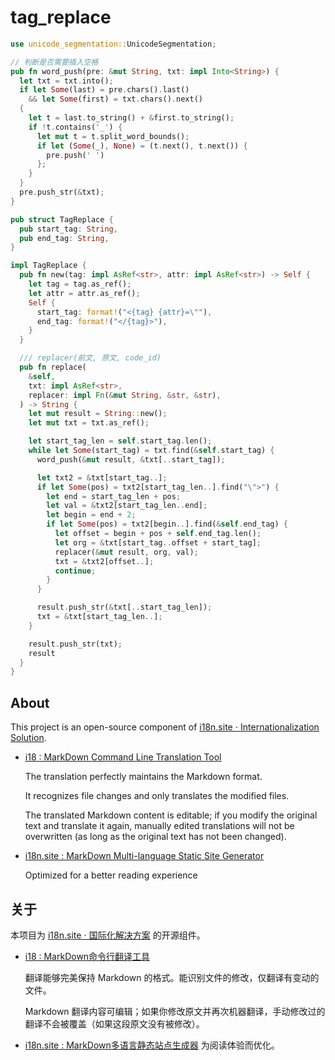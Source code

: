 # tag_replace

```rust
use unicode_segmentation::UnicodeSegmentation;

// 判断是否需要插入空格
pub fn word_push(pre: &mut String, txt: impl Into<String>) {
  let txt = txt.into();
  if let Some(last) = pre.chars().last()
    && let Some(first) = txt.chars().next()
  {
    let t = last.to_string() + &first.to_string();
    if !t.contains('_') {
      let mut t = t.split_word_bounds();
      if let (Some(_), None) = (t.next(), t.next()) {
        pre.push(' ')
      };
    }
  }
  pre.push_str(&txt);
}

pub struct TagReplace {
  pub start_tag: String,
  pub end_tag: String,
}

impl TagReplace {
  pub fn new(tag: impl AsRef<str>, attr: impl AsRef<str>) -> Self {
    let tag = tag.as_ref();
    let attr = attr.as_ref();
    Self {
      start_tag: format!("<{tag} {attr}=\""),
      end_tag: format!("</{tag}>"),
    }
  }

  /// replacer(前文, 原文, code_id)
  pub fn replace(
    &self,
    txt: impl AsRef<str>,
    replacer: impl Fn(&mut String, &str, &str),
  ) -> String {
    let mut result = String::new();
    let mut txt = txt.as_ref();

    let start_tag_len = self.start_tag.len();
    while let Some(start_tag) = txt.find(&self.start_tag) {
      word_push(&mut result, &txt[..start_tag]);

      let txt2 = &txt[start_tag..];
      if let Some(pos) = txt2[start_tag_len..].find("\">") {
        let end = start_tag_len + pos;
        let val = &txt2[start_tag_len..end];
        let begin = end + 2;
        if let Some(pos) = txt2[begin..].find(&self.end_tag) {
          let offset = begin + pos + self.end_tag.len();
          let org = &txt[start_tag..offset + start_tag];
          replacer(&mut result, org, val);
          txt = &txt2[offset..];
          continue;
        }
      }

      result.push_str(&txt[..start_tag_len]);
      txt = &txt[start_tag_len..];
    }

    result.push_str(txt);
    result
  }
}
```

## About

This project is an open-source component of [i18n.site ⋅ Internationalization Solution](https://i18n.site).

* [i18 : MarkDown Command Line Translation Tool](https://i18n.site/i18)

  The translation perfectly maintains the Markdown format.

  It recognizes file changes and only translates the modified files.

  The translated Markdown content is editable; if you modify the original text and translate it again, manually edited translations will not be overwritten (as long as the original text has not been changed).

* [i18n.site : MarkDown Multi-language Static Site Generator](https://i18n.site/i18n.site)

  Optimized for a better reading experience

## 关于

本项目为 [i18n.site ⋅ 国际化解决方案](https://i18n.site) 的开源组件。

* [i18 :  MarkDown命令行翻译工具](https://i18n.site/i18)

  翻译能够完美保持 Markdown 的格式。能识别文件的修改，仅翻译有变动的文件。

  Markdown 翻译内容可编辑；如果你修改原文并再次机器翻译，手动修改过的翻译不会被覆盖（如果这段原文没有被修改）。

* [i18n.site : MarkDown多语言静态站点生成器](https://i18n.site/i18n.site) 为阅读体验而优化。
